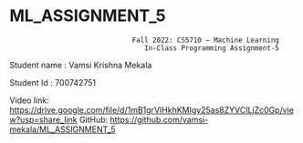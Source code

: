 # ML_ASSIGNMENT_5


                                  Fall 2022: CS5710 – Machine Learning
                                     In-Class Programming Assignment-5
 
 
 
Student name : Vamsi Krishna Mekala


Student Id       : 700742751
 
Video link: https://drive.google.com/file/d/1mB1grVIHkhKMIgy25as8ZYVCILjZc0Gp/view?usp=share_link
GitHub: https://github.com/vamsi-mekala/ML_ASSIGNMENT_5
